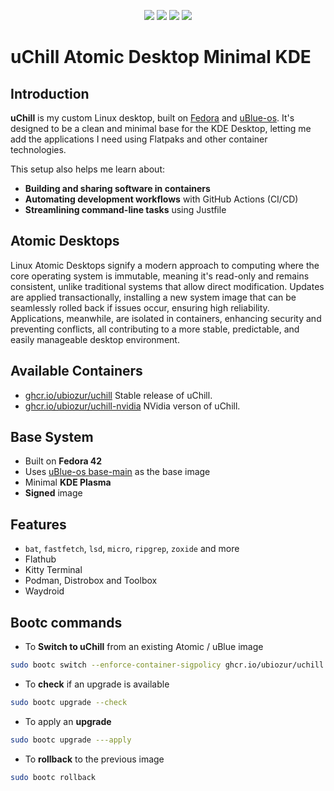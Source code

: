<p align="center">
    <a href="https://github.com/UbioZur/uChill/actions/workflows/iso.yml" alt="Make uChill ISO">
        <img src="https://github.com/UbioZur/uChill/actions/workflows/iso.yml/badge.svg" /></a>
    <a href="https://github.com/UbioZur/uChill/actions/workflows/build.yml" alt="Build uChill Image">
        <img src="https://github.com/UbioZur/uChill/actions/workflows/build.yml/badge.svg" /></a>
    <!-- Badges from https://ghcr-badge.egpl.dev/ Color 16-166-203 -->
    <img src="https://ghcr-badge.egpl.dev/ubiozur/uchill/latest_tag?color=%2310a6cb&ignore=sha*.sig%2Clatest&label=tag&trim=" />
    <img src="https://ghcr-badge.egpl.dev/ubiozur/uchill/size?color=%2310a6cb&tag=latest&label=size&trim=" />
</p>

# uChill Atomic Desktop Minimal KDE

## Introduction

**uChill** is my custom Linux desktop, built on [Fedora](https://fedoraproject.org/atomic-desktops/) and [uBlue-os](https://universal-blue.org/). It's designed to be a clean and minimal base for the KDE Desktop, letting me add the applications I need using Flatpaks and other container technologies.

This setup also helps me learn about:

- **Building and sharing software in containers**
- **Automating development workflows** with GitHub Actions (CI/CD)
- **Streamlining command-line tasks** using Justfile

## Atomic Desktops

Linux Atomic Desktops signify a modern approach to computing where the core operating system is immutable, meaning it's read-only and remains consistent, unlike traditional systems that allow direct modification. Updates are applied transactionally, installing a new system image that can be seamlessly rolled back if issues occur, ensuring high reliability. Applications, meanwhile, are isolated in containers, enhancing security and preventing conflicts, all contributing to a more stable, predictable, and easily manageable desktop environment.

## Available Containers

- [ghcr.io/ubiozur/uchill](https://github.com/UbioZur/uChill/pkgs/container/uchill) Stable release of uChill.
- [ghcr.io/ubiozur/uchill-nvidia](https://github.com/UbioZur/uChill/pkgs/container/uchill-nvidia) NVidia verson of uChill.

## Base System

- Built on **Fedora 42**
- Uses [uBlue-os base-main](https://github.com/ublue-os/main) as the base image
- Minimal **KDE Plasma**
- **Signed** image

## Features

- `bat`, `fastfetch`, `lsd`, `micro`, `ripgrep`, `zoxide` and more
- Flathub
- Kitty Terminal
- Podman, Distrobox and Toolbox
- Waydroid

## Bootc commands

- To **Switch to uChill** from an existing Atomic / uBlue image

```bash
sudo bootc switch --enforce-container-sigpolicy ghcr.io/ubiozur/uchill:latest
```

- To **check** if an upgrade is available

```bash
sudo bootc upgrade --check
```

- To apply an **upgrade**

```bash
sudo bootc upgrade ---apply
```

- To **rollback** to the previous image

```bash
sudo bootc rollback
```

